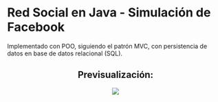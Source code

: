 # Red Social en Java - Simulación de Facebook

Implementado con POO, siguiendo el patrón MVC, con persistencia de datos en base de datos relacional (SQL).

<h2 align="center">Previsualización:</h2>

<p align="center">
  <img src="https://github.com/Abel-ADE/1-DAW-RedSocial/assets/71591899/0db592e4-c977-4dcc-99ed-88c1e510b598">
</p>
